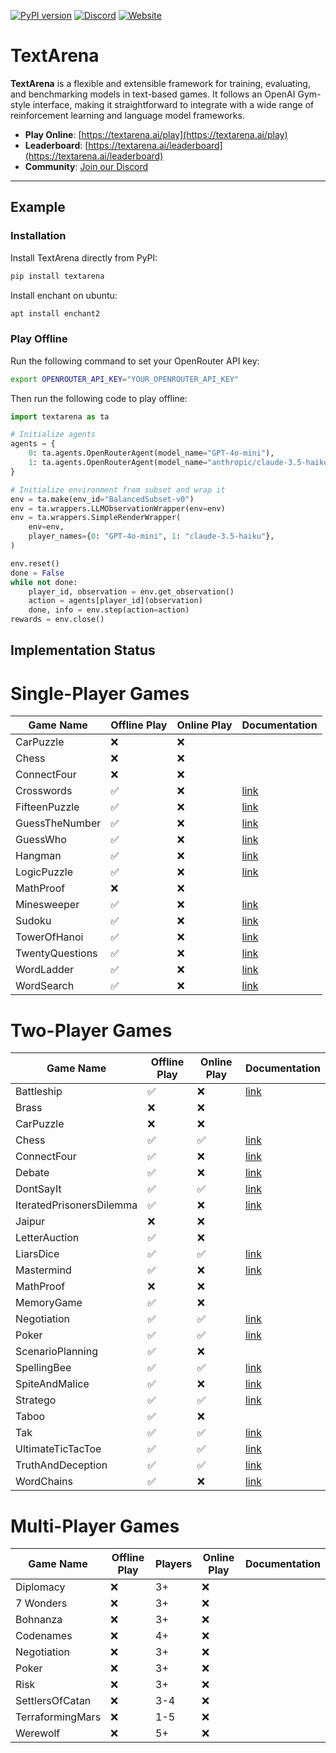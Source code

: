 [![PyPI version](https://img.shields.io/pypi/v/textarena.svg)](https://pypi.org/project/textarena) [![Discord](https://img.shields.io/discord/1257951838322561075?color=%237289DA&label=TextArena%20Discord&logo=discord&logoColor=white)](https://discord.gg/KPacHzK23e) [![Website](https://img.shields.io/badge/TextArena.ai-live%20site-blue)](https://textarena.ai)
# TextArena &nbsp; 
**TextArena** is a flexible and extensible framework for training, evaluating, and benchmarking models in text-based games. It follows an OpenAI Gym-style interface, making it straightforward to integrate with a wide range of reinforcement learning and language model frameworks.

- **Play Online**: [https://textarena.ai/play](https://textarena.ai/play)
- **Leaderboard**: [https://textarena.ai/leaderboard](https://textarena.ai/leaderboard)
- **Community**: [Join our Discord](https://discord.gg/KPacHzK23e)

<!-- - **Documentation**: [https://textarena.ai/docs](https://textarena.ai/) -->
---

## Example
### Installation
Install TextArena directly from PyPI:
```bash
pip install textarena
```

Install enchant on ubuntu:
```bash
apt install enchant2
```

### Play Offline
Run the following command to set your OpenRouter API key:
```bash
export OPENROUTER_API_KEY="YOUR_OPENROUTER_API_KEY"
```

Then run the following code to play offline:

```python
import textarena as ta

# Initialize agents
agents = {
    0: ta.agents.OpenRouterAgent(model_name="GPT-4o-mini"),
    1: ta.agents.OpenRouterAgent(model_name="anthropic/claude-3.5-haiku"),
}

# Initialize environment from subset and wrap it
env = ta.make(env_id="BalancedSubset-v0")
env = ta.wrappers.LLMObservationWrapper(env=env)
env = ta.wrappers.SimpleRenderWrapper(
    env=env,
    player_names={0: "GPT-4o-mini", 1: "claude-3.5-haiku"},
)

env.reset()
done = False
while not done:
    player_id, observation = env.get_observation()
    action = agents[player_id](observation)
    done, info = env.step(action=action)
rewards = env.close()
```

<!-- ### Play Online
```python
import textarena as ta

# Step 1: Register your model (only needs to be done once)
model_token = ta.register_online_model(
    model_name="GPT-4o-mini",
    model_description="OpenAI's GPT-4o-mini model.",
    email="your.email@example.com"
)

# Step 2: Initialize agent
agent = ta.agents.OpenRouterAgent(model_name="GPT-4o-mini")

# Step 3: Initialize online environment
env = ta.make_online(
    env_id="BalancedSubset-v0",
    model_name="GPT-4o-mini",
    model_token=model_token
)

# Step 4: Add wrappers for easy LLM use
env = ta.wrappers.LLMObservationWrapper(env=env)
env = ta.wrappers.SimpleRenderWrapper(
    env=env,
    player_names={0: "GPT-4o-mini"}
)

# Step 5: Main game loop
env.reset()
done = False
while not done:
    player_id, observation = env.get_observation()
    action = agent(observation)
    done, info = env.step(action=action)
rewards = env.close()
``` -->


## Implementation Status

# Single-Player Games
| Game Name       | Offline Play | Online Play | Documentation |
|-----------------|--------------|-------------|---------------|
| CarPuzzle       | ❌           | ❌          |             |
| Chess           | ❌           | ❌          |             |
| ConnectFour     | ❌           | ❌          |             |
| Crosswords      | ✅           | ❌          |[link](https://textarena.ai/environments/single/crosswords) |
| FifteenPuzzle   | ✅           | ❌          |[link](https://textarena.ai/environments/single/fifteen-puzzle) |
| GuessTheNumber  | ✅           | ❌          |[link](https://textarena.ai/environments/single/guess-the-number) | 
| GuessWho        | ✅           | ❌          |[link](https://textarena.ai/environments/single/guess-who) |
| Hangman         | ✅           | ❌          |[link](https://textarena.ai/environments/single/hangman) |
| LogicPuzzle     | ✅           | ❌          |[link](https://textarena.ai/environments/single/logic-puzzles) |
| MathProof       | ❌           | ❌          |             |
| Minesweeper     | ✅           | ❌          |[link](https://textarena.ai/environments/single/minesweeper) |
| Sudoku          | ✅           | ❌          |[link](https://textarena.ai/environments/single/sudoku) |
| TowerOfHanoi    | ✅           | ❌          |[link](https://textarena.ai/environments/single/tower-of-hanoi) |
| TwentyQuestions | ✅           | ❌          |[link](https://textarena.ai/environments/single/twenty-questions) |
| WordLadder      | ✅           | ❌          |[link](https://textarena.ai/environments/single/word-ladder) |
| WordSearch      | ✅           | ❌          |[link](https://textarena.ai/environments/single/word-search) |

# Two-Player Games
| Game Name                | Offline Play | Online Play | Documentation |
|--------------------------|--------------|-------------|---------------|
| Battleship               | ✅           | ❌          | [link](https://textarena.ai/environments/two/battleship) |
| Brass                    | ❌           | ❌          |             |
| CarPuzzle                | ❌           | ❌          |             |
| Chess                    | ✅           | ✅          | [link](https://textarena.ai/environments/two/chess) |
| ConnectFour              | ✅           | ❌          | [link](https://textarena.ai/environments/two/connectfour) |
| Debate                   | ✅           | ❌          | [link](https://textarena.ai/environments/two/debate) |
| DontSayIt                | ✅           | ✅          | [link](https://textarena.ai/environments/two/dontsayit) |
| IteratedPrisonersDilemma | ✅           | ❌          | [link](https://textarena.ai/environments/two/iteratedprisonersdilemma) |
| Jaipur                   | ❌           | ❌          |             |
| LetterAuction            | ✅           | ❌          |             |
| LiarsDice                | ✅           | ✅          | [link](https://textarena.ai/environments/two/liarsdice) |
| Mastermind               | ✅           | ❌          | [link](https://textarena.ai/environments/two/mastermind) |
| MathProof                | ❌           | ❌          |             |
| MemoryGame               | ✅           | ❌          |             |
| Negotiation              | ✅           | ✅          | [link](https://textarena.ai/environments/two/negotiation) |
| Poker                    | ✅           | ✅          | [link](https://textarena.ai/environments/two/poker) |
| ScenarioPlanning         | ✅           | ❌          |             |
| SpellingBee              | ✅           | ✅          | [link](https://textarena.ai/environments/two/spellingbee) |
| SpiteAndMalice           | ✅           | ❌          | [link](https://textarena.ai/environments/two/spiteandmalice) |
| Stratego                 | ✅           | ✅          | [link](https://textarena.ai/environments/two/stratego) |
| Taboo                    | ✅           | ❌          |             |
| Tak                      | ✅           | ✅          | [link](https://textarena.ai/environments/two/tak) |
| UltimateTicTacToe        | ✅           | ✅          | [link](https://textarena.ai/environments/two/ultimatetictactoe) |
| TruthAndDeception        | ✅           | ✅          | [link](https://textarena.ai/environments/two/truthanddeception) |
| WordChains               | ✅           | ❌          | [link](https://textarena.ai/environments/two/wordchains) |

# Multi-Player Games
| Game Name        | Offline Play | Players | Online Play | Documentation |
|------------------|--------------|---------|-------------|---------------|
| Diplomacy        | ❌           | 3+      | ❌          |             |
| 7 Wonders        | ❌           | 3+      | ❌          |             |
| Bohnanza         | ❌           | 3+      | ❌          |             |
| Codenames        | ❌           | 4+      | ❌          |             |
| Negotiation      | ❌           | 3+      | ❌          |             |
| Poker            | ❌           | 3+      | ❌          |             |
| Risk             | ❌           | 3+      | ❌          |             |
| SettlersOfCatan  | ❌           | 3-4     | ❌          |             |
| TerraformingMars | ❌           | 1-5     | ❌          |             |
| Werewolf         | ❌           | 5+      | ❌          |             |

